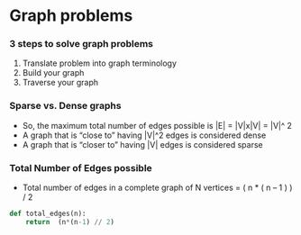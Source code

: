 # Graph problems 

### 3 steps to solve graph problems

1) Translate problem into graph terminology
2) Build your graph
3) Traverse your graph


###  Sparse vs. Dense graphs
- So, the maximum total number of edges possible is |E| = |V|x|V| = |V|^ 2
- A graph that is “close to” having |V|^2 edges is considered dense
- A graph that is “closer to” having |V| edges is considered sparse


### Total Number of Edges possible
- Total number of edges in a complete graph of N vertices = ( n * ( n – 1 ) ) / 2

~~~ py
def total_edges(n):
    return  (n*(n-1) // 2)

~~~